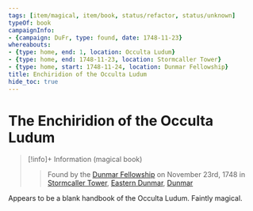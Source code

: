 ```yaml
---
tags: [item/magical, item/book, status/refactor, status/unknown]
typeOf: book
campaignInfo:
- {campaign: DuFr, type: found, date: 1748-11-23}
whereabouts:
- {type: home, end: 1, location: Occulta Ludum}
- {type: home, end: 1748-11-23, location: Stormcaller Tower}
- {type: home, start: 1748-11-24, location: Dunmar Fellowship}
title: Enchiridion of the Occulta Ludum
hide_toc: true
---
```

# The Enchiridion of the Occulta Ludum
>[!info]+ Information
> (magical book)
>> 
>>  Found by the [Dunmar Fellowship](<../../people/pcs/dunmar-fellowship/dunmar-fellowship.md>) on November 23rd, 1748 in [Stormcaller Tower](<../../gazetteer/greater-dunmar/dunmari-basin/stormcaller-tower.md>), [Eastern Dunmar](<../../gazetteer/greater-dunmar/realms/dunmar/eastern-dunmar/eastern-dunmar.md>), [Dunmar](<../../gazetteer/greater-dunmar/realms/dunmar/dunmar.md>) 

Appears to be a blank handbook of the Occulta Ludum. Faintly magical.

